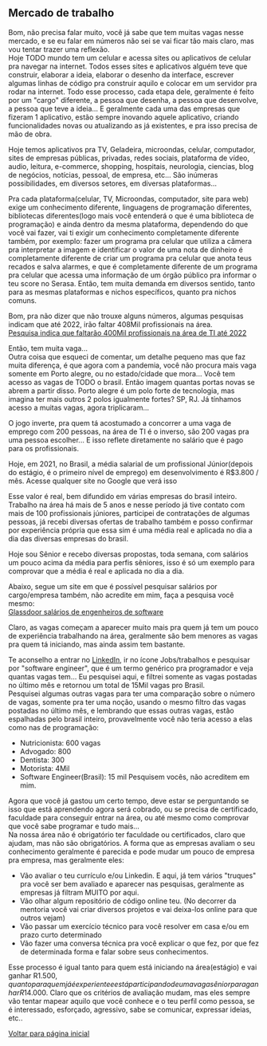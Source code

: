## Mercado de trabalho
Bom, não precisa falar muito, você já sabe que tem muitas vagas nesse mercado, e se eu falar em números não sei se vai ficar tão mais claro, 
mas vou tentar trazer uma reflexão. <br />
Hoje TODO mundo tem um celular e acessa sites ou aplicativos de celular pra navegar na internet. Todos esses sites e aplicativos alguém teve que 
construir, elaborar a ideia, elaborar o desenho da interface, escrever algumas linhas de código pra construir aquilo e colocar em um servidor 
pra rodar na internet. Todo esse processo, cada etapa dele, geralmente é feito por um "cargo" diferente, a pessoa que desenha, a pessoa que
desenvolve, a pessoa que teve a ideia... E geralmente cada uma das empresas que fizeram 1 aplicativo, estão sempre inovando aquele aplicativo,
criando funcionalidades novas ou atualizando as já existentes, e pra isso precisa de mão de obra. <br />

Hoje temos aplicativos pra TV, Geladeira, microondas, celular,  computador, sites de empresas públicas, privadas, redes sociais, plataforma de vídeo,
audio, leitura, e-commerce, shopping, hospitais, neurologia, ciencias, blog de negócios, notícias, pessoal, de empresa, etc... 
São inúmeras possibilidades, em diversos setores, em diversas plataformas... <br />

Pra cada plataforma(celular, TV, Microondas, computador, site para web) exige um conhecimento diferente, linguagens de programação diferentes,
bibliotecas diferentes(logo mais você entenderá o que é uma biblioteca de programação) e ainda dentro da mesma plataforma, dependendo do que você 
vai fazer, vai ti exigir um conhecimento completamente diferente também, por exemplo: fazer um programa pra celular que utiliza a câmera pra 
interpretar a imagem e identificar o valor de uma nota de dinheiro é completamente diferente de criar um programa pra celular que anota teus 
recados e salva alarmes, e que é completamente diferente de um programa pra celular que acessa uma informação de um órgão público pra informar 
o teu score no Serasa. Então, tem muita demanda em diversos sentido, tanto para as mesmas plataformas e nichos específicos, quanto pra nichos comuns. <br /> 

Bom, pra não dizer que não trouxe alguns números, algumas pesquisas indicam que até 2022, irão faltar 408Mil profissionais na área. <br />
[Pesquisa indica que faltarão 400Mil profissionais na área de TI até 2022](https://canaltech.com.br/carreira/pesquisa-preve-carencia-de-408-mil-profissionais-de-ti-ate-2022-189998/) 

Então, tem muita vaga... <br />
Outra coisa que esqueci de comentar, um detalhe pequeno mas que faz muita diferença, é que agora com a pandemia, você não procura mais vaga somente
em Porto alegre, ou no estado/cidade que mora... Você tem acesso as vagas de TODO o brasil. Então imagem quantas portas novas se abrem a partir disso. 
Porto alegre é um polo forte de tecnologia, mas imagina ter mais outros 2 polos igualmente fortes? SP, RJ. Já tínhamos acesso a muitas vagas,
agora triplicaram... <br />

O jogo inverte, pra quem tá acostumado a concorrer a uma vaga de emprego com 200 pessoas, na área de TI é o inverso, são 200 vagas pra uma pessoa escolher... 
E isso reflete diretamente no salário que é pago para os profissionais. <br />

Hoje, em 2021, no Brasil, a média salarial de um profissional Júnior(depois do estágio, é o primeiro nível de emprego) em desenvolvimento é R$3.800 / mês. 
Acesse qualquer site no Google que verá isso<br />

Esse valor é real, bem difundido em várias empresas do brasil inteiro. Trabalho na área há mais de 5 anos e nesse período já tive contato com mais de
100 profissionais júniores, participei de contratações de algumas pessoas, já recebi diversas ofertas de trabalho também e posso confirmar por experiência
própria que essa sim é uma média real e aplicada no dia a dia das diversas empresas do brasil. 

Hoje sou Sênior e recebo diversas propostas, toda semana, com salários um pouco acima da média para perfis sêniores, isso é só um exemplo para comprovar 
que a média é real e aplicada no dia a dia. <br />

Abaixo, segue um site em que é possível pesquisar salários por cargo/empresa também, não acredite em mim, faça a pesquisa você mesmo: <br />
[Glassdoor salários de engenheiros de software](https://www.glassdoor.com.br/Sal%C3%A1rios/porto-alegre-software-engineer-i-sal%C3%A1rio-SRCH_IL.0,12_IM1000_KO13,32.htm?clickSource=searchBtn)

Claro, as vagas começam a aparecer muito mais pra quem já tem um pouco de experiência trabalhando na área, geralmente são bem menores as vagas pra 
quem tá iniciando, mas ainda assim tem bastante. <br />

Te aconselho a entrar no [LinkedIn](https://www.linkedin.com), ir no ícone Jobs/trabalhos e pesquisar por "software engineer", que é um termo genérico 
pra programador e veja quantas vagas tem... Eu pesquisei aqui, e filtrei somente as vagas postadas no último mês e retornou um total de 15Mil vagas pro Brasil. <br /> 
Pesquisei algumas outras vagas para ter uma comparação sobre o número de vagas, somente pra ter uma noção, usando o mesmo filtro das vagas postadas no 
último mês, e lembrando que essas outras vagas, estão espalhadas pelo brasil inteiro, provavelmente você não teria acesso a elas como nas de programação: 
 - Nutricionista: 600 vagas
 - Advogado: 800
 - Dentista: 300
 - Motorista: 4Mil
 - Software Engineer(Brasil): 15 mil
Pesquisem vocês, não acreditem em mim. <br />

Agora que você já gastou um certo tempo, deve estar se perguntando se isso que está aprendendo agora será cobrado, ou se precisa de certificado, 
faculdade para conseguir entrar na área, ou até mesmo como comprovar que você sabe programar e tudo mais... <br />
Na nossa área não é obrigatório ter faculdade ou certificados, claro que ajudam, mas não são obrigatórios. 
A forma que as empresas avaliam o seu conhecimento geralmente é parecida e pode mudar um pouco de empresa pra empresa, mas geralmente eles: 
 - Vão avaliar o teu currículo e/ou Linkedin. E aqui, já tem vários "truques" pra você ser bem avaliado e aparecer nas pesquisas, geralmente as empresas já filtram MUITO por aqui. 
 - Vão olhar algum repositório de código online teu. (No decorrer da mentoria você vai criar diversos projetos e vai deixa-los online para que outros vejam)  
 - Vão passar um exercício técnico para você resolver em casa e/ou em prazo curto determinado  
 - Vão fazer uma conversa técnica pra você explicar o que fez, por que fez de determinada forma e falar sobre seus conhecimentos. 
 
Esse processo é igual tanto para quem está iniciando na área(estágio) e vai ganhar R$1.500, quanto para quem já é experiente e está participando 
de uma vaga sênior para ganhar R$14.000. Claro que os critérios de avaliação mudam, mas eles sempre vão tentar mapear aquilo que você conhece e 
o teu perfil como pessoa, se é interessado, esforçado, agressivo, sabe se comunicar, expressar ideias, etc.. 
<br />

[Voltar para página inicial](https://github.com/vitorfariaz/guia-web-developer)
